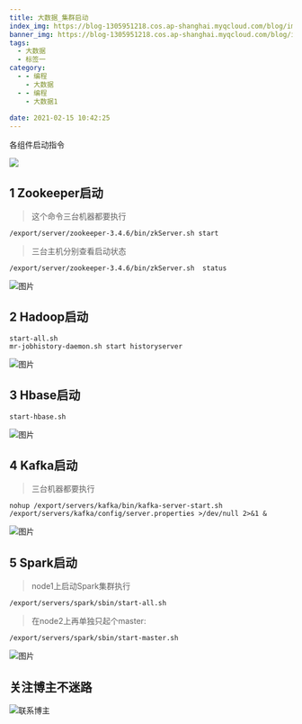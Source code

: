 ```yaml
---
title: 大数据_集群启动
index_img: https://blog-1305951218.cos.ap-shanghai.myqcloud.com/blog/image/articleBg/1(1).jpg
banner_img: https://blog-1305951218.cos.ap-shanghai.myqcloud.com/blog/image/articleBg/1(1).jpg
tags:
  - 大数据
  - 标签一
category:
  - - 编程
    - 大数据
  - - 编程
    - 大数据1
 
date: 2021-02-15 10:42:25
---
```


各组件启动指令

<!-- more -->

![](https://blog-1305951218.cos.ap-shanghai.myqcloud.com/blog/image/icon/touBuYinDaoGuanZhu.gif)
## 1 Zookeeper启动

> 这个命令三台机器都要执行

```
/export/server/zookeeper-3.4.6/bin/zkServer.sh start
```

> 三台主机分别查看启动状态

```
/export/server/zookeeper-3.4.6/bin/zkServer.sh  status
```

![图片](https://blog-1305951218.cos.ap-shanghai.myqcloud.com/blog/image/articleContent/大数据_集群启动/1.png)

## 2 Hadoop启动

```
start-all.sh
mr-jobhistory-daemon.sh start historyserver
```

![图片](https://blog-1305951218.cos.ap-shanghai.myqcloud.com/blog/image/articleContent/大数据_集群启动/2.png)

## 3 Hbase启动

```
start-hbase.sh  
```

![图片](https://blog-1305951218.cos.ap-shanghai.myqcloud.com/blog/image/articleContent/大数据_集群启动/3.png)

## 4 Kafka启动

> 三台机器都要执行

```
nohup /export/servers/kafka/bin/kafka-server-start.sh /export/servers/kafka/config/server.properties >/dev/null 2>&1 &
```

![图片](https://blog-1305951218.cos.ap-shanghai.myqcloud.com/blog/image/articleContent/大数据_集群启动/4.png)

## 5 Spark启动

> node1上启动Spark集群执行

```
/export/servers/spark/sbin/start-all.sh
```

> 在node2上再单独只起个master:

```
/export/servers/spark/sbin/start-master.sh
```

![图片](https://blog-1305951218.cos.ap-shanghai.myqcloud.com/blog/image/articleContent/大数据_集群启动/5.png)

## 关注博主不迷路
![联系博主](https://blog-1305951218.cos.ap-shanghai.myqcloud.com/blog/image/icon/wechatFindMeNew.png)
